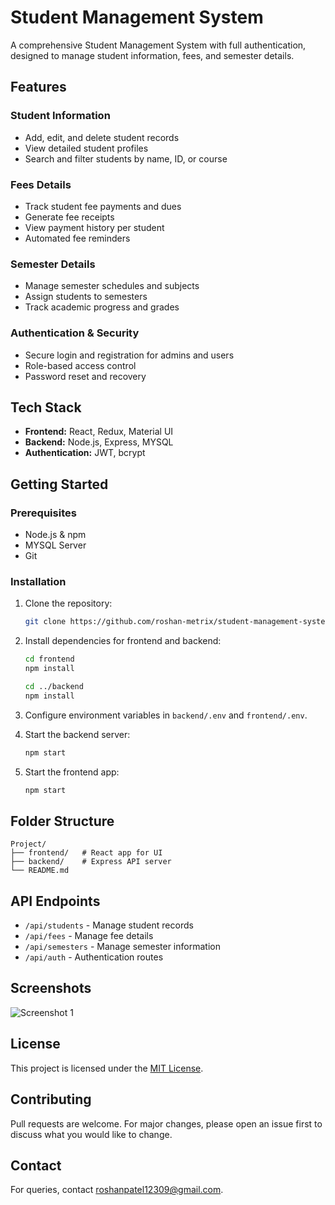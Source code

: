 # Student Management System

A comprehensive Student Management System with full authentication, designed to manage student information, fees, and semester details.

## Features

### Student Information
- Add, edit, and delete student records
- View detailed student profiles
- Search and filter students by name, ID, or course

### Fees Details
- Track student fee payments and dues
- Generate fee receipts
- View payment history per student
- Automated fee reminders

### Semester Details
- Manage semester schedules and subjects
- Assign students to semesters
- Track academic progress and grades

### Authentication & Security
- Secure login and registration for admins and users
- Role-based access control
- Password reset and recovery

## Tech Stack

- **Frontend:** React, Redux, Material UI
- **Backend:** Node.js, Express, MYSQL
- **Authentication:** JWT, bcrypt

## Getting Started

### Prerequisites
- Node.js & npm
- MYSQL Server
- Git

### Installation

1. Clone the repository:
    ```bash
    git clone https://github.com/roshan-metrix/student-management-system.git
    ```

2. Install dependencies for frontend and backend:
    ```bash
    cd frontend
    npm install

    cd ../backend
    npm install
    ```

3. Configure environment variables in `backend/.env` and `frontend/.env`.

4. Start the backend server:
    ```bash
    npm start
    ```

5. Start the frontend app:
    ```bash
    npm start
    ```

## Folder Structure

```
Project/
├── frontend/   # React app for UI
├── backend/    # Express API server
└── README.md
```

## API Endpoints

- `/api/students` - Manage student records
- `/api/fees` - Manage fee details
- `/api/semesters` - Manage semester information
- `/api/auth` - Authentication routes

## Screenshots
![Screenshot 1](screenshot1.png)

## License
This project is licensed under the [MIT License](license.txt).

## Contributing

Pull requests are welcome. For major changes, please open an issue first to discuss what you would like to change.

## Contact

For queries, contact [roshanpatel12309@gmail.com](mailto:roshanpatel12309@gmail.com).
